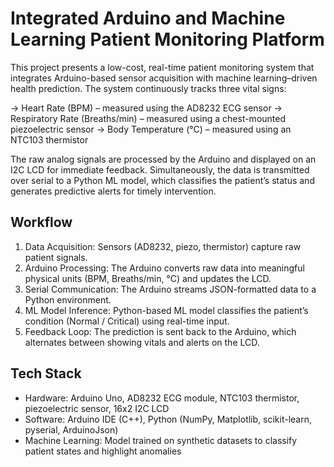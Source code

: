 # Integrated Arduino and Machine Learning Patient Monitoring Platform
This project presents a low-cost, real-time patient monitoring system that integrates Arduino-based sensor acquisition with machine learning–driven health prediction. The system continuously tracks three vital signs:

-> Heart Rate (BPM) – measured using the AD8232 ECG sensor
-> Respiratory Rate (Breaths/min) – measured using a chest-mounted piezoelectric sensor
-> Body Temperature (°C) – measured using an NTC103 thermistor

The raw analog signals are processed by the Arduino and displayed on an I2C LCD for immediate feedback. Simultaneously, the data is transmitted over serial to a Python ML model, which classifies the patient’s status and generates predictive alerts for timely intervention.

## Workflow
1) Data Acquisition: Sensors (AD8232, piezo, thermistor) capture raw patient signals.
2) Arduino Processing: The Arduino converts raw data into meaningful physical units (BPM, Breaths/min, °C) and updates the LCD.
3) Serial Communication: The Arduino streams JSON-formatted data to a Python environment.
4) ML Model Inference: Python-based ML model classifies the patient’s condition (Normal / Critical) using real-time input.
5) Feedback Loop: The prediction is sent back to the Arduino, which alternates between showing vitals and alerts on the LCD.

## Tech Stack
- Hardware: Arduino Uno, AD8232 ECG module, NTC103 thermistor, piezoelectric sensor, 16x2 I2C LCD
- Software: Arduino IDE (C++), Python (NumPy, Matplotlib, scikit-learn, pyserial, ArduinoJson)
- Machine Learning: Model trained on synthetic datasets to classify patient states and highlight anomalies
